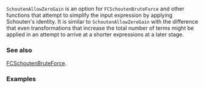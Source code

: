 `SchoutenAllowZeroGain` is an option for `FCSchoutenBruteForce` and other functions that attempt to simplify the input expression by applying Schouten's identity. It is similar to `SchoutenAllowZeroGain` with the difference that even transformations that increase the total number of terms might be applied in an attempt to arrive at a shorter expressions at a later stage.

### See also

[FCSchoutenBruteForce](FCSchoutenBruteForce).

### Examples